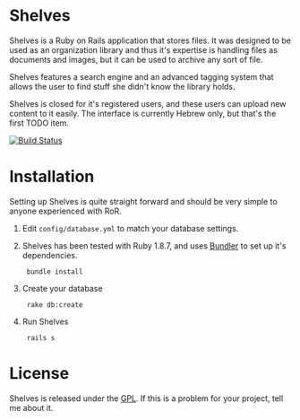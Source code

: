 # Shelves
Shelves is a Ruby on Rails application that stores files. It was designed to be used as an organization library and thus it's expertise is handling files as documents and images, but it can be used to archive any sort of file.

Shelves features a search engine and an advanced tagging system that allows the user to find stuff she didn't know the library holds.

Shelves is closed for it's registered users, and these users can upload new content to it easily. The interface is currently Hebrew only, but that's the first TODO item.

[![Build Status](https://travis-ci.org/bjesus/shelves.png?branch=master)](https://travis-ci.org/bjesus/shelves)

# Installation
Setting up Shelves is quite straight forward and should be very simple to anyone experienced with RoR.

1. Edit `config/database.yml` to match your database settings.
2. Shelves has been tested with Ruby 1.8.7, and uses [Bundler](https://github.com/carlhuda/bundler) to set up it's dependencies.
    
        bundle install
    
3. Create your database

        rake db:create

4. Run Shelves

        rails s
        
# License
Shelves is released under the [GPL](http://opensource.org/licenses/GPL-3.0). If this is a problem for your project, tell me about it.

